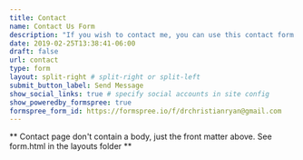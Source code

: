 ```yaml
---
title: Contact
name: Contact Us Form
description: "If you wish to contact me, you can use this contact form or email direct at: dr.christian.ryan@gmail.com"
date: 2019-02-25T13:38:41-06:00
draft: false
url: contact
type: form
layout: split-right # split-right or split-left
submit_button_label: Send Message
show_social_links: true # specify social accounts in site config
show_poweredby_formspree: true
formspree_form_id: https://formspree.io/f/drchristianryan@gmail.com
---
```


** Contact page don't contain a body, just the front matter above.
See form.html in the layouts folder **

